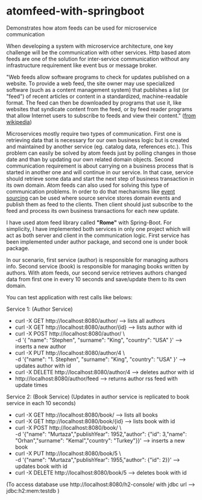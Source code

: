 # atomfeed-with-springboot
Demonstrates how atom feeds can be used for microservice communication

When developing a system with microservice architecture, one key challenge will be the communication with other services. Http based atom feeds are one of the solution for inter-service communication without any infrastructure requirement like event bus or message broker. 

"Web feeds allow software programs to check for updates published on a website. To provide a web feed, the site owner may use specialized software (such as a content management system) that publishes a list (or "feed") of recent articles or content in a standardized, machine-readable format. The feed can then be downloaded by programs that use it, like websites that syndicate content from the feed, or by feed reader programs that allow Internet users to subscribe to feeds and view their content." ([from wikipedia](https://en.wikipedia.org/wiki/Atom_(Web_standard)))

Microservices mostly require two types of communication. First one is retrieving data that is necessary for our own business logic but is created and maintained by another service (eg. catalog data, references etc.). This problem can easily be solved by atom feeds just by polling changes in those date and than by updating our own related domain objects. Second communication requirement is about carrying on a business process that is started in another one and will continue in our service. In that case, service should retrieve some data and start the next step of business transaction in its own domain. Atom feeds can also used for solving this type of communication problems. In order to do that mechanisms like [event sourcing](https://martinfowler.com/eaaDev/EventSourcing.html) can be used where source service stores domain events and publish them as feed to the clients. Then client should just subscribe to the feed and process its own business transactions for each new update.

I have used atom feed library called **"Rome"** with Spring-Boot. For simplicity, I have implemented both services in only one project which will act as both server and client in the communication logic. First service has been implemented under author package, and second one is under book package.

In our scenario, first service (author) is responsible for managing authors info. Second service (book) is responsible for managing books written by authors. With atom feeds, our second service retrieves authors changed data from first one in every 10 seconds and save/update them to its own domain. 

You can test application with rest calls like belows:

Service 1: (Author Service)
- curl -X GET http://localhost:8080/author/             --> lists all authors
- curl -X GET http://localhost:8080/author/{id}             --> lists author with id
- curl -X POST http://localhost:8080/author/ \\\
    -d '{ "name": "Stephen", "surname": "King", "country": "USA"  }'            --> inserts a new author
- curl -X PUT http://localhost:8080/author/4 \\\
    -d '{"name": "1. Stephen", "surname": "King", "country": "USA" }'           --> updates author with id
- curl -X DELETE http://localhost:8080/author/4             --> deletes author with id
- http://localhost:8080/author/feed         --> returns author rss feed with update times

Service 2: (Book Service) (Updates in author service is replicated to book service in each 10 seconds)
- curl -X GET http://localhost:8080/book/             --> lists all books
- curl -X GET http://localhost:8080/book/{id}             --> lists book with id
- curl -X POST http://localhost:8080/book/ \\\
    -d '{"name": "Murtaza","publishYear": 1952,"author": {"id": 3,"name": "Orhan","surname": "Kemal","country": "Turkey"}}'         --> inserts a new book
- curl -X PUT http://localhost:8080/book/5 \\\
        -d '{"name": "Murtaza","publishYear": 1955,"author": {"id": 2}}'      --> updates book with id
- curl -X DELETE http://localhost:8080/book/5             --> deletes book with id


(To access database use http://localhost:8080/h2-console/  with jdbc url --> jdbc:h2:mem:testdb )